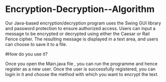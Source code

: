 # Encryption-Decryption--Algorithm
Our Java-based encryption/decryption program uses the Swing GUI library and password protection to ensure authorized access. Users can input a message to be encrypted or decrypted using either the Caesar or Rail Fence cipher. The resulting message is displayed in a text area, and users can choose to save it to a file.

#How do you use it?

Once you open the Main.java file , you can run the programme and hence register as a new user. Once the user is successfully registered, you can login in it and choose the method with which you want to encrypt the text.
